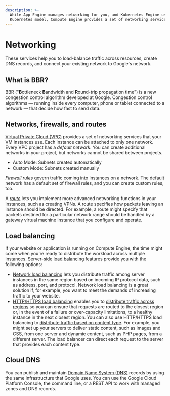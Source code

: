 ```yaml
---
description: >-
  While App Engine manages networking for you, and Kubernetes Engine uses the
  Kubernetes model, Compute Engine provides a set of networking services.
---
```


# Networking

These services help you to load-balance traffic across resources, create DNS records, and connect your existing network to Google's network.

## What is BBR?

BBR \("**B**ottleneck **B**andwidth and **R**ound-trip propagation time"\) is a new congestion control algorithm developed at Google. Congestion control algorithms — running inside every computer, phone or tablet connected to a network — that decide how fast to send data.

## Networks, firewalls, and routes

[Virtual Private Cloud \(VPC\)](https://cloud.google.com/vpc/docs) provides a set of networking services that your VM instances use. Each instance can be attached to only one network. Every VPC project has a _default network_. You can create additional networks in your project, but networks cannot be shared between projects.

* Auto Mode: Subnets created automatically
* Custom Mode: Subnets created manually

[_Firewall rules_](https://cloud.google.com/vpc/docs/firewalls) govern traffic coming into instances on a network. The default network has a default set of firewall rules, and you can create custom rules, too.

A [_route_](https://cloud.google.com/vpc/docs/routes) lets you implement more advanced networking functions in your instances, such as creating VPNs. A route specifies how packets leaving an instance should be directed. For example, a route might specify that packets destined for a particular network range should be handled by a gateway virtual machine instance that you configure and operate.

## Load balancing

If your website or application is running on Compute Engine, the time might come when you're ready to distribute the workload across multiple instances. Server-side [load balancing](https://cloud.google.com/load-balancing/docs) features provide you with the following options:

* [Network load balancing](https://cloud.google.com/load-balancing/docs/network/) lets you distribute traffic among server instances in the same region based on incoming IP protocol data, such as address, port, and protocol. Network load balancing is a great solution if, for example, you want to meet the demands of increasing traffic to your website.
* [HTTP/HTTPS load balancing](https://cloud.google.com/load-balancing/docs/https/) enables you to [distribute traffic across regions](https://cloud.google.com/load-balancing/docs/https/cross-region-example) so you can ensure that requests are routed to the closest region or, in the event of a failure or over-capacity limitations, to a healthy instance in the next closest region. You can also use HTTP/HTTPS load balancing to [distribute traffic based on content type](https://cloud.google.com/load-balancing/docs/https/content-based-example). For example, you might set up your servers to deliver static content, such as images and CSS, from one server and dynamic content, such as PHP pages, from a different server. The load balancer can direct each request to the server that provides each content type.

## Cloud DNS

You can publish and maintain [Domain Name System \(DNS\)](https://cloud.google.com/dns/docs/) records by using the same infrastructure that Google uses. You can use the Google Cloud Platform Console, the command line, or a REST API to work with managed zones and DNS records.

